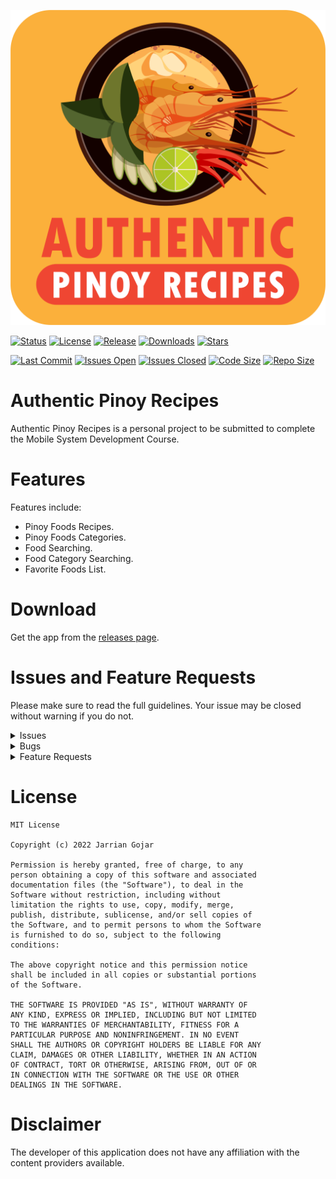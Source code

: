 ![app icon](./assets/icon.png)

[![Status](https://img.shields.io/badge/status-stable-blue.svg)](https://github.com/godkingjay/Authentic-Pinoy-Recipes-App/tree/master)
[![License](https://img.shields.io/badge/License-MIT%20or%20Apache%202-green.svg)](https://github.com/godkingjay/Authentic-Pinoy-Recipes-App/tree/master)
[![Release](https://img.shields.io/github/release/godkingjay/Authentic-Pinoy-Recipes-App.svg?maxAge=3600&label=download)](https://github.com/godkingjay/Authentic-Pinoy-Recipes-App/releases/latest)
[![Downloads](https://img.shields.io/github/downloads/godkingjay/Authentic-Pinoy-Recipes-App/total?style=flat-square)](https://github.com/godkingjay/Authentic-Pinoy-Recipes-App/releases/latest)
[![Stars](https://img.shields.io/github/stars/godkingjay/Authentic-Pinoy-Recipes-App.svg?style=social&label=Stars)](https://github.com/godkingjay/Authentic-Pinoy-Recipes-App/stargazers)

[![Last Commit](https://img.shields.io/github/last-commit/godkingjay/Authentic-Pinoy-Recipes-App.svg)](https://github.com/godkingjay/Authentic-Pinoy-Recipes-App/commits)
[![Issues Open](https://img.shields.io/github/issues/godkingjay/Authentic-Pinoy-Recipes-App.svg)](https://github.com/godkingjay/Authentic-Pinoy-Recipes-App/issues)
[![Issues Closed](https://img.shields.io/github/issues-closed/godkingjay/Authentic-Pinoy-Recipes-App.svg)](https://github.com/godkingjay/Authentic-Pinoy-Recipes-App/issues?q=is%3Aissue+is%3Aclosed)
[![Code Size](https://img.shields.io/github/languages/code-size/godkingjay/Authentic-Pinoy-Recipes-App.svg)](https://github.com/godkingjay/Authentic-Pinoy-Recipes-App)
[![Repo Size](https://img.shields.io/github/repo-size/godkingjay/Authentic-Pinoy-Recipes-App.svg)](https://github.com/godkingjay/Authentic-Pinoy-Recipes-App)

# Authentic Pinoy Recipes

Authentic Pinoy Recipes is a personal project to be submitted to complete the Mobile System Development Course.

# Features

Features include:

* Pinoy Foods Recipes.
* Pinoy Foods Categories.
* Food Searching.
* Food Category Searching.
* Favorite Foods List.

# Download
Get the app from the [releases page](https://github.com/godkingjay/Authentic-Pinoy-Recipes-App/releases).

# Issues and Feature Requests

Please make sure to read the full guidelines. Your issue may be closed without warning if you do not.

<details><summary>Issues</summary>

1. **Before reporting a new issue, take a look at the already opened [issues](https://github.com/godkingjay/Authentic-Pinoy-Recipes-App/issues).**

</details>

<details><summary>Bugs</summary>

* Include version (More → About → Version)
 * If not latest, try updating, it may have already been solved
* Include steps to reproduce (if not obvious from description)
* Include screenshot (if needed)
* If it could be device-dependent, try reproducing on another device (if possible)
* Don't group unrelated requests into one issue

</details>

<details><summary>Feature Requests</summary>

* Write a detailed issue, explaining what it should do or how. Avoid writing just "like X app does"
* Include screenshot (if needed)

</details>

# License

    MIT License

    Copyright (c) 2022 Jarrian Gojar

    Permission is hereby granted, free of charge, to any
    person obtaining a copy of this software and associated
    documentation files (the "Software"), to deal in the
    Software without restriction, including without
    limitation the rights to use, copy, modify, merge,
    publish, distribute, sublicense, and/or sell copies of
    the Software, and to permit persons to whom the Software
    is furnished to do so, subject to the following
    conditions:

    The above copyright notice and this permission notice
    shall be included in all copies or substantial portions
    of the Software.

    THE SOFTWARE IS PROVIDED "AS IS", WITHOUT WARRANTY OF
    ANY KIND, EXPRESS OR IMPLIED, INCLUDING BUT NOT LIMITED
    TO THE WARRANTIES OF MERCHANTABILITY, FITNESS FOR A
    PARTICULAR PURPOSE AND NONINFRINGEMENT. IN NO EVENT
    SHALL THE AUTHORS OR COPYRIGHT HOLDERS BE LIABLE FOR ANY
    CLAIM, DAMAGES OR OTHER LIABILITY, WHETHER IN AN ACTION
    OF CONTRACT, TORT OR OTHERWISE, ARISING FROM, OUT OF OR
    IN CONNECTION WITH THE SOFTWARE OR THE USE OR OTHER
    DEALINGS IN THE SOFTWARE.

# Disclaimer

The developer of this application does not have any affiliation with the content providers available.
